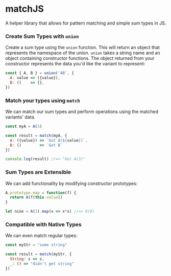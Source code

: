 # matchJS
A helper library that allows for pattern matching and simple sum types in JS.

### Create Sum Types with `union`

Create a sum type using the `union` function. This will return an object that represents the namespace of the union. `union` takes a string name and an object containing constructor functions. The object returned from your constructor represents the data you'd like the variant to represent:

```javascript
const { A, B } = union('AB', {
  A: value => ({value}),
  B: ()    => {},
})
```

### Match your types using `match`

We can match our sum types and perform operations using the matched variants' data.

```javascript
const myA = A(3)

const result = match(myA, {
  A: ({value}) => `Got A(${value})`,
  B: ()        => `Got B`
})

console.log(result) //=> "Got A(3)"
```

### Sum Types are Extensible
We can add functionality by modifying constructor prototypes:

```javascript
A.prototype.map = function(f) {
  return A(f(this.value))
}

let nine = A(3).map(x => x*x) //=> A(9)
```

### Compatible with Native Types
We can even match regular types:

```javascript
const myStr = "some string"

const result = match(myStr, {
  String: s => s,
  _: () => "didn't get string"
})
```

